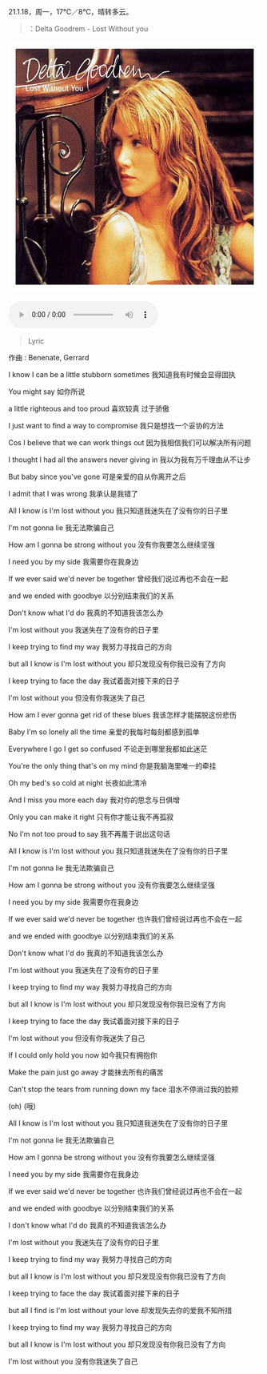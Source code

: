 <link href="../../css/style.css" rel="stylesheet" type="text/css" />

<link href="../../css/font-awesome.min.css" rel="stylesheet" type="text/css" />

<span class="fzzy">21.1.18，周一，17℃／8℃，晴转多云。

> <i class="fa fa-music"></i>：Delta Goodrem - Lost Without you

![Delta Goodrem](.pic/382077366.jpg)

<audio src="/storage/emulated/0/Music/Pop/Lost Without you.m4a" controls loop></audio>


> <span class="en">Lyric

<div class="p">

作曲 : Benenate, Gerrard

I know I can be a little stubborn sometimes 我知道我有时候会显得固执

You might say 如你所说

a little righteous and too proud 喜欢较真 过于骄傲

I just want to find a way to compromise 我只是想找一个妥协的方法

Cos I believe that we can work things out 因为我相信我们可以解决所有问题

I thought I had all the answers never giving in 我以为我有万千理由从不让步

But baby since you've gone 可是亲爱的自从你离开之后

I admit that I was wrong 我承认是我错了

All I know is I'm lost without you 我只知道我迷失在了没有你的日子里

I'm not gonna lie 我无法欺骗自己

How am I gonna be strong without you 没有你我要怎么继续坚强

I need you by my side 我需要你在我身边

If we ever said we'd never be together 曾经我们说过再也不会在一起

and we ended with goodbye 以分别结束我们的关系

Don't know what I'd do 我真的不知道我该怎么办

I'm lost without you 我迷失在了没有你的日子里

I keep trying to find my way 我努力寻找自己的方向

but all I know is I'm lost without you 却只发现没有你我已没有了方向

I keep trying to face the day 我试着面对接下来的日子

I'm lost without you 但没有你我迷失了自己

How am I ever gonna get rid of these blues 我该怎样才能摆脱这份悲伤

Baby I'm so lonely all the time 亲爱的我每时每刻都感到孤单

Everywhere I go I get so confused 不论走到哪里我都如此迷茫

You're the only thing that's on my mind 你是我脑海里唯一的牵挂

Oh my bed's so cold at night 长夜如此清冷

And I miss you more each day 我对你的思念与日俱增

Only you can make it right 只有你才能让我不再孤寂

No I'm not too proud to say 我不再羞于说出这句话

All I know is I'm lost without you 我只知道我迷失在了没有你的日子里

I'm not gonna lie 我无法欺骗自己

How am I gonna be strong without you 没有你我要怎么继续坚强

I need you by my side 我需要你在我身边

If we ever said we'd never be together 也许我们曾经说过再也不会在一起

and we ended with goodbye 以分别结束我们的关系

Don't know what I'd do 我真的不知道我该怎么办

I'm lost without you 我迷失在了没有你的日子里

I keep trying to find my way 我努力寻找自己的方向

but all I know is I'm lost without you 却只发现没有你我已没有了方向

I keep trying to face the day 我试着面对接下来的日子

I'm lost without you 但没有你我迷失了自己

If I could only hold you now 如今我只有拥抱你

Make the pain just go away 才能抹去所有的痛苦

Can't stop the tears from running down my face 泪水不停淌过我的脸颊

 (oh) (哦)

All I know is I'm lost without you 我只知道我迷失在了没有你的日子里

I'm not gonna lie 我无法欺骗自己

How am I gonna be strong without you 没有你我要怎么继续坚强

I need you by my side 我需要你在我身边

If we ever said we'd never be together 也许我们曾经说过再也不会在一起

and we ended with goodbye 以分别结束我们的关系

I don't know what I'd do 我真的不知道我该怎么办

I'm lost without you 我迷失在了没有你的日子里

I keep trying to find my way 我努力寻找自己的方向

but all I know is I'm lost without you 却只发现没有你我已没有了方向

I keep trying to face the day 我试着面对接下来的日子

but all I find is I'm lost without your love 却发现失去你的爱我不知所措

I keep trying to find my way 我努力寻找自己的方向

but all I know is I'm lost without you 却只发现没有你我已没有了方向

I'm lost without you 没有你我迷失了自己

</div>



<!--

<audio src="http://antiserver.kuwo.cn/anti.s?useless=/resource/&format=mp3&rid=MUSIC_61987781&response=res&type=convert_url&" controls></audio>



<audio src="http://m10.music.126.net/20210119230843/2edb96286291e029ff14c1d657bdebdc/ymusic/obj/w5zDlMODwrDDiGjCn8Ky/3058966625/c606/685a/a4d8/e480a986c9b6771cbc7198dda752483b.mp3" controls loop></audio>

-->

